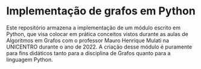 # Implementação de grafos em Python

Este repositório armazena a implementação de um módulo escrito em Python, que visa colocar em prática conceitos vistos durante as aulas de Algoritmos em Grafos com o professor Mauro Henrique Mulati na UNICENTRO durante o ano de 2022. A criação desse módulo é puramente para fins didáticos tanto para a disciplina de Grafos quanto para a linguagem Python.
